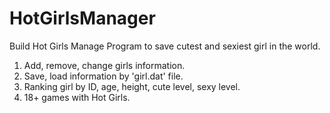 # HotGirlsManager

Build Hot Girls Manage Program to save cutest and sexiest girl in the world.

1. Add, remove, change girls information.
2. Save, load information by 'girl.dat' file.
3. Ranking girl by ID, age, height, cute level, sexy level.
4. 18+ games with Hot Girls.
